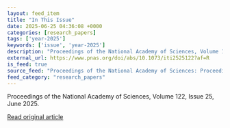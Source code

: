 ```yaml
---
layout: feed_item
title: "In This Issue"
date: 2025-06-25 04:36:08 +0000
categories: [research_papers]
tags: ['year-2025']
keywords: ['issue', 'year-2025']
description: "Proceedings of the National Academy of Sciences, Volume 122, Issue 25, June 2025"
external_url: https://www.pnas.org/doi/abs/10.1073/iti2525122?af=R
is_feed: true
source_feed: "Proceedings of the National Academy of Sciences: Proceedings of the National Academy of Sciences: Table of Contents"
feed_category: "research_papers"
---
```


Proceedings of the National Academy of Sciences, Volume 122, Issue 25, June 2025.

[Read original article](https://www.pnas.org/doi/abs/10.1073/iti2525122?af=R)
